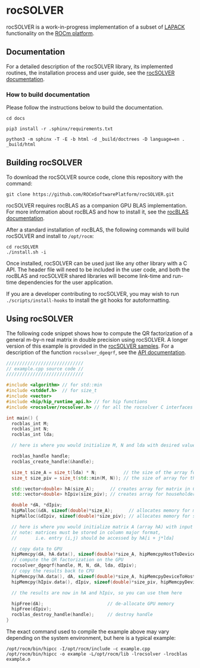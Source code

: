 # rocSOLVER

rocSOLVER is a work-in-progress implementation of a subset of [LAPACK][1]
functionality on the [ROCm platform][2].

## Documentation

For a detailed description of the rocSOLVER library, its implemented routines,
the installation process and user guide, see the [rocSOLVER documentation][3].

### How to build documentation

Please follow the instructions below to build the documentation.

```
cd docs

pip3 install -r .sphinx/requirements.txt

python3 -m sphinx -T -E -b html -d _build/doctrees -D language=en . _build/html
```

## Building rocSOLVER

To download the rocSOLVER source code, clone this repository with the command:

    git clone https://github.com/ROCmSoftwarePlatform/rocSOLVER.git

rocSOLVER requires rocBLAS as a companion GPU BLAS implementation. For
more information about rocBLAS and how to install it, see the
[rocBLAS documentation][4].

After a standard installation of rocBLAS, the following commands will build
rocSOLVER and install to `/opt/rocm`:

    cd rocSOLVER
    ./install.sh -i

Once installed, rocSOLVER can be used just like any other library with a C API.
The header file will need to be included in the user code, and both the rocBLAS
and rocSOLVER shared libraries will become link-time and run-time dependencies
for the user application.

If you are a developer contributing to rocSOLVER, you may wish to run
`./scripts/install-hooks` to install the git hooks for autoformatting.

## Using rocSOLVER

The following code snippet shows how to compute the QR factorization of a
general m-by-n real matrix in double precision using rocSOLVER. A longer
version of this example is provided in the [rocSOLVER samples][5].
For a description of the function `rocsolver_dgeqrf`, see the
[API documentation][6].

```cpp
/////////////////////////////
// example.cpp source code //
/////////////////////////////

#include <algorithm> // for std::min
#include <stddef.h>  // for size_t
#include <vector>
#include <hip/hip_runtime_api.h> // for hip functions
#include <rocsolver/rocsolver.h> // for all the rocsolver C interfaces and type declarations

int main() {
  rocblas_int M;
  rocblas_int N;
  rocblas_int lda;

  // here is where you would initialize M, N and lda with desired values

  rocblas_handle handle;
  rocblas_create_handle(&handle);

  size_t size_A = size_t(lda) * N;          // the size of the array for the matrix
  size_t size_piv = size_t(std::min(M, N)); // the size of array for the Householder scalars

  std::vector<double> hA(size_A);      // creates array for matrix in CPU
  std::vector<double> hIpiv(size_piv); // creates array for householder scalars in CPU

  double *dA, *dIpiv;
  hipMalloc(&dA, sizeof(double)*size_A);      // allocates memory for matrix in GPU
  hipMalloc(&dIpiv, sizeof(double)*size_piv); // allocates memory for scalars in GPU

  // here is where you would initialize matrix A (array hA) with input data
  // note: matrices must be stored in column major format,
  //       i.e. entry (i,j) should be accessed by hA[i + j*lda]

  // copy data to GPU
  hipMemcpy(dA, hA.data(), sizeof(double)*size_A, hipMemcpyHostToDevice);
  // compute the QR factorization on the GPU
  rocsolver_dgeqrf(handle, M, N, dA, lda, dIpiv);
  // copy the results back to CPU
  hipMemcpy(hA.data(), dA, sizeof(double)*size_A, hipMemcpyDeviceToHost);
  hipMemcpy(hIpiv.data(), dIpiv, sizeof(double)*size_piv, hipMemcpyDeviceToHost);

  // the results are now in hA and hIpiv, so you can use them here

  hipFree(dA);                        // de-allocate GPU memory
  hipFree(dIpiv);
  rocblas_destroy_handle(handle);     // destroy handle
}
```

The exact command used to compile the example above may vary depending on the
system environment, but here is a typical example:

    /opt/rocm/bin/hipcc -I/opt/rocm/include -c example.cpp
    /opt/rocm/bin/hipcc -o example -L/opt/rocm/lib -lrocsolver -lrocblas example.o


[1]: https://www.netlib.org/lapack/explore-html/index.html
[2]: https://rocm.github.io
[3]: https://rocsolver.readthedocs.io/en/latest
[4]: https://rocblas.readthedocs.io/en/latest
[5]: rocsolver/clients/samples/example_basic.cpp
[6]: https://rocsolver.readthedocs.io/en/latest/userguide_api.html#rocsolver-type-geqrf
